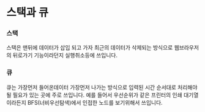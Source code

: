 # 스택과 큐

### 스택

스택은 맨뒤에 데이터가 삽입 되고 가자 최근의 데이터가 삭제되는 방식으로 웹브라우저의 뒤로가기 기능이라던지 실행취소등에 쓰입니다.

### 큐

큐는 가장먼저 들어온데이터 가장먼저 나가는 방식으로 입력된 시간 순서대로 처리해야 될 필요가 있는 곳에 주로 쓰입니다. 예를 들어서 우선순위가 같은 프린터의 인쇄 대기열이라든지 BFS(너비우선탐색)에서 인접한 노드를 보기위해서 쓰입니다.